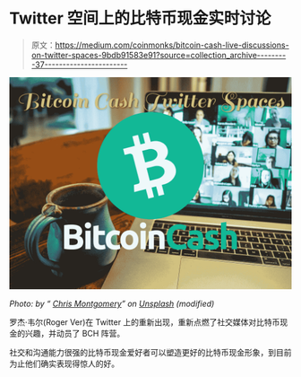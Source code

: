 # Twitter 空间上的比特币现金实时讨论

> 原文：<https://medium.com/coinmonks/bitcoin-cash-live-discussions-on-twitter-spaces-9bdb91583e91?source=collection_archive---------37----------------------->

![](img/d040d7f1cae198c4eee786cb14cc0f62.png)

*Photo: by “* [*Chris Montgomery*](https://unsplash.com/@cwmonty)*” on* [*Unsplash*](https://unsplash.com/photos/smgTvepind4) *(modified)*

罗杰·韦尔(Roger Ver)在 Twitter 上的重新出现，重新点燃了社交媒体对比特币现金的兴趣，并动员了 BCH 阵营。

社交和沟通能力很强的比特币现金爱好者可以塑造更好的比特币现金形象，到目前为止他们确实表现得惊人的好。